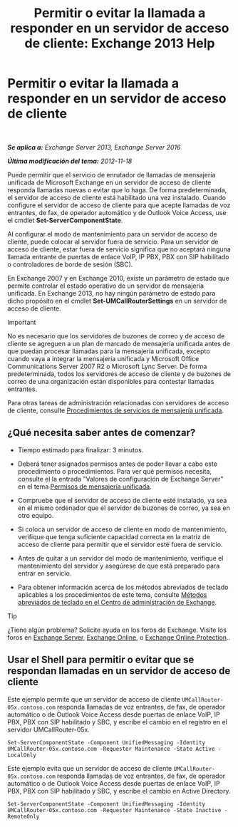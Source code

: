 ﻿---
title: 'Permitir o evitar la llamada a responder en un servidor de acceso de cliente: Exchange 2013 Help'
TOCTitle: Permitir o evitar la llamada a responder en un servidor de acceso de cliente
ms:assetid: 8287bb78-2621-4b80-a128-8f2ccd67923a
ms:mtpsurl: https://technet.microsoft.com/es-es/library/Bb123529(v=EXCHG.150)
ms:contentKeyID: 50556836
ms.date: 05/22/2018
mtps_version: v=EXCHG.150
ms.translationtype: MT
---

# Permitir o evitar la llamada a responder en un servidor de acceso de cliente

 

_**Se aplica a:** Exchange Server 2013, Exchange Server 2016_

_**Última modificación del tema:** 2012-11-18_

Puede permitir que el servicio de enrutador de llamadas de mensajería unificada de Microsoft Exchange en un servidor de acceso de cliente responda llamadas nuevas o evitar que lo haga. De forma predeterminada, el servidor de acceso de cliente está habilitado una vez instalado. Cuando configure el servidor de acceso de cliente para que acepte llamadas de voz entrantes, de fax, de operador automático y de Outlook Voice Access, use el cmdlet **Set-ServerComponentState**.

Al configurar el modo de mantenimiento para un servidor de acceso de cliente, puede colocar al servidor fuera de servicio. Para un servidor de acceso de cliente, estar fuera de servicio significa que no aceptará ninguna llamada entrante de puertas de enlace VoIP, IP PBX, PBX con SIP habilitado o controladores de borde de sesión (SBC).

En Exchange 2007 y en Exchange 2010, existe un parámetro de estado que permite controlar el estado operativo de un servidor de mensajería unificada. En Exchange 2013, no hay ningún parámetro de estado para dicho propósito en el cmdlet **Set-UMCallRouterSettings** en un servidor de acceso de cliente.


> [!IMPORTANT]
> No es necesario que los servidores de buzones de correo y de acceso de cliente se agreguen a un plan de marcado de mensajería unificada antes de que puedan procesar llamadas para la mensajería unificada, excepto cuando vaya a integrar la mensajería unificada y Microsoft Office Communications Server 2007 R2 o Microsoft Lync Server. De forma predeterminada, todos los servidores de acceso de cliente y de buzones de correo de una organización están disponibles para contestar llamadas entrantes.



Para otras tareas de administración relacionadas con servidores de acceso de cliente, consulte [Procedimientos de servicios de mensajería unificada](um-services-procedures-exchange-2013-help.md).

## ¿Qué necesita saber antes de comenzar?

  - Tiempo estimado para finalizar: 3 minutos.

  - Deberá tener asignados permisos antes de poder llevar a cabo este procedimiento o procedimientos. Para ver qué permisos necesita, consulte el la entrada "Valores de configuración de Exchange Server" en el tema [Permisos de mensajería unificada](unified-messaging-permissions-exchange-2013-help.md).

  - Compruebe que el servidor de acceso de cliente esté instalado, ya sea en el mismo ordenador que el servidor de buzones de correo, ya sea en otro equipo.

  - Si coloca un servidor de acceso de cliente en modo de mantenimiento, verifique que tenga suficiente capacidad correcta en la matriz de acceso de cliente para permitir que el servidor esté fuera de servicio.

  - Antes de quitar a un servidor del modo de mantenimiento, verifique el mantenimiento del servidor y asegúrese de que está preparado para entrar en servicio.

  - Para obtener información acerca de los métodos abreviados de teclado aplicables a los procedimientos de este tema, consulte [Métodos abreviados de teclado en el Centro de administración de Exchange](keyboard-shortcuts-in-the-exchange-admin-center-exchange-online-protection-help.md).


> [!TIP]
> ¿Tiene algún problema? Solicite ayuda en los foros de Exchange. Visite los foros en <A href="https://go.microsoft.com/fwlink/p/?linkid=60612">Exchange Server</A>, <A href="https://go.microsoft.com/fwlink/p/?linkid=267542">Exchange Online</A>, o <A href="https://go.microsoft.com/fwlink/p/?linkid=285351">Exchange Online Protection</A>..



## Usar el Shell para permitir o evitar que se respondan llamadas en un servidor de acceso de cliente

Este ejemplo permite que un servidor de acceso de cliente `UMCallRouter-05x.contoso.com` responda llamadas de voz entrantes, de fax, de operador automático o de Outlook Voice Access desde puertas de enlace VoIP, IP PBX, PBX con SIP habilitado y SBC, y escribe el cambio en el registro en el servidor UMCallRouter-05x.

    Set-ServerComponentState -Component UnifiedMessaging -Identity UMCallRouter-05x.contoso.com -Requester Maintenance -State Active -LocalOnly

Este ejemplo evita que un servidor de acceso de cliente `UMCallRouter-05x.contoso.com` responda llamadas de voz entrantes, de fax, de operador automático o de Outlook Voice Access desde puertas de enlace VoIP, IP PBX, PBX con SIP habilitado y SBC, y escribe el cambio en Active Directory.

    Set-ServerComponentState -Component UnifiedMessaging -Identity UMCallRouter-05x.contoso.com -Requester Maintenance -State Inactive -RemoteOnly

